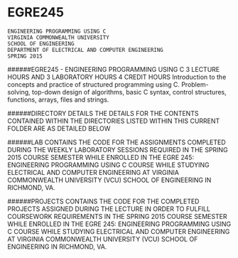 # EGRE245
    ENGINEERING PROGRAMMING USING C
    VIRGINIA COMMONWEALTH UNIVERSITY
    SCHOOL OF ENGINEERING
    DEPARTMENT OF ELECTRICAL AND COMPUTER ENGINEERING
    SPRING 2015

######EGRE245 - ENGINEERING PROGRAMMING USING C
     3 LECTURE HOURS AND 3 LABORATORY HOURS
     4 CREDIT HOURS
     Introduction to the concepts and practice of structured programming using C.
     Problem-solving, top-down design of algorithms, basic C syntax, control structures, functions, arrays, files and strings.


######DIRECTORY DETAILS
     THE DETAILS FOR THE CONTENTS CONTAINED WITHIN THE DIRECTORIES LISTED WITHIN THIS CURRENT FOLDER ARE AS DETAILED BELOW

######LAB
    CONTAINS THE CODE FOR THE ASSIGNMENTS COMPLETED DURING THE WEEKLY LABORATORY SESSIONS REQUIRED IN THE SPRING 2015
    COURSE SEMESTER WHILE ENROLLED IN THE EGRE 245: ENGINEERING PROGRAMMING USING C COURSE WHILE STUDYING ELECTRICAL
    AND COMPUTER ENGINEERING AT VIRGINIA COMMONWEALTH UNIVERSITY (VCU) SCHOOL OF ENGINEERING IN RICHMOND, VA.

######PROJECTS
    CONTAINS THE CODE FOR THE COMPLETED PROJECTS ASSIGNED DURING THE LECTURE IN ORDER TO FULFILL COURSEWORK REQUIREMENTS
    IN THE SPRING 2015 COURSE SEMESTER WHILE ENROLLED IN THE EGRE 245: ENGINEERING PROGRAMMING USING C COURSE WHILE STUDYING
    ELECTRICAL AND COMPUTER ENGINEERING AT VIRGINIA COMMONWEALTH UNIVERSITY (VCU) SCHOOL OF ENGINEERING IN RICHMOND, VA.
